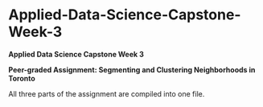 # Applied-Data-Science-Capstone-Week-3
**Applied Data Science Capstone Week 3**

**Peer-graded Assignment: Segmenting and Clustering Neighborhoods in Toronto**


All three parts of the assignment are compiled into one file.
